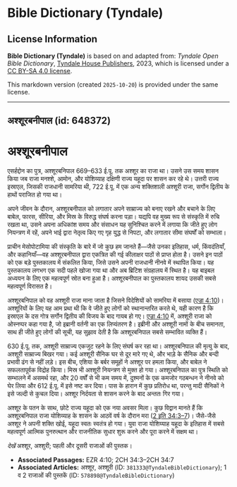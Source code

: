 # Bible Dictionary (Tyndale)

## License Information

**Bible Dictionary (Tyndale)** is based on and adapted from: _Tyndale Open Bible Dictionary_, [Tyndale House Publishers](https://tyndaleopenresources.com/), 2023, which is licensed under a [CC BY-SA 4.0 license](https://creativecommons.org/licenses/by-sa/4.0/legalcode.en).

This markdown version (created `2025-10-20`) is provided under the same license.



--------------------------------

## अश्शूरबनीपाल (id: 648372)

अश्शूरबनीपाल
============

एसर्हद्दोन का पुत्र, अश्शूरबनिपाल 669–633 ई.पू. तक अश्शूर का राजा था। उसने उस समय शासन किया जब राजा मनश्शे, आमोन, और योशिय्याह दक्षिणी राज्य यहूदा पर शासन कर रहे थे। उत्तरी राज्य इस्राएल, जिसकी राजधानी सामरिया थी, 722 ई.पू. में एक अन्य शक्तिशाली अश्शूरी राजा, सर्गोन द्वितीय के हाथों पराजित हो गया था।

अपने जीवन के दौरान, अश्शूरबनीपाल को लगातार अपने साम्राज्य को बनाए रखने और बचाने के लिए बाबेल, फारस, सीरिया, और मिस्र के विरुद्ध संघर्ष करना पड़ा। यद्यपि वह मुख्य रूप से संस्कृति में रुचि रखता था, उसने अपना अधिकांश समय और संसाधन यह सुनिश्चित करने में लगाया कि जीते हुए लोग नियन्त्रण में रहें, अपने भाई द्वारा नेतृत्व किए गए गृह युद्ध से निपटा, और लगातार सीमा संघर्षों को सम्भाला।

प्राचीन मेसोपोटामिया की संस्कृति के बारे में जो कुछ हम जानते हैं—जैसे उनका इतिहास, धर्म, किंवदंतियाँ, और कहानियाँ—वह अश्शूरबनीपाल द्वारा एकत्रित की गई कीलाक्षर पाठों से प्राप्त होता है। उसने इन पाठों को एक बड़े पुस्तकालय में संकलित किया, जिसे उसने अपनी राजधानी नीनवे में स्थापित किया। यह पुस्तकालय लगभग एक सदी पहले खोजा गया था और अब ब्रिटिश संग्रहालय में स्थित है। यह बाइबल अध्ययन के लिए एक महत्वपूर्ण स्रोत बना हुआ है। अश्शूरबनीपाल का पुस्तकालय शायद उसकी सबसे महत्वपूर्ण विरासत है।

अश्शूरबनिपाल को वह अश्शूरी राजा माना जाता है जिसने विदेशियों को सामरिया में बसाया ([एज्रा 4:10](https://ref.ly/Ezra4:10))। अश्शूरियों के लिए यह आम प्रथा थी कि वे जीते हुए लोगों को स्थानान्तरित करते थे, यही कारण है कि इस्राएल के दस गोत्र सर्गोन द्वितीय की विजय के बाद गायब हो गए। [एज्रा 4:10](https://ref.ly/Ezra4:10) में, अश्शूरी राजा को ओस्नप्पर कहा गया है, जो इब्रानी वर्तनी का एक लिप्यंतरण है। इब्रीनी और अश्शूरी नामों के बीच समानता, साथ ही जीते हुए लोगों की सूची, यह सुझाव देती है कि अश्शूरबनिपाल सबसे सम्भावित व्यक्ति हैं।

630 ई.पू. तक, अश्शूरी साम्राज्य एकजुट रहने के लिए संघर्ष कर रहा था। अश्शूरबनिपाल की मृत्यु के बाद, अश्शूरी साम्राज्य बिखर गया। कई अश्शूरी सैनिक घर से दूर मारे गए थे, और भाड़े के सैनिक और बन्दी प्रभावी ढंग से नहीं लड़े। इस बीच, एशिया के बर्बर समूहों ने अश्शूर पर हमला किया, और बाबेल ने सफलतापूर्वक विद्रोह किया। मिस्र भी अश्शूरी नियन्त्रण से मुक्त हो गया। अश्शूरबनिपाल का पुत्र स्थिति को सम्भालने में असमर्थ रहा, और 20 वर्षों से भी कम समय में, दुश्मनों के एक कमजोर गठबन्धन ने नीनवे को घेर लिया और 612 ई.पू. में इसे नष्ट कर दिया। पास के हारान में कुछ प्रतिरोध था, परन्तु मादी सैनिकों ने इसे जल्दी से कुचल दिया। अश्शूर निर्दयता से शासन करने के बाद अन्ततः गिर गया।

अश्शूर के पतन के साथ, छोटे राज्य यहूदा को एक नया अवसर मिला। कुछ विद्वान मानते हैं कि अश्शूरबनिपाल राजा योशिय्याह के शासन के आठवें वर्ष के दौरान मरा ([2 इति 34:3–7](https://ref.ly/2Chr34:3-2Chr34:7))। जैसे\-जैसे अश्शूर ने अपनी शक्ति खोई, यहूदा स्वतः स्वतंत्र हो गया। युवा राजा योशिय्याह यहूदा के इतिहास में सबसे महत्वपूर्ण आत्मिक पुनरुत्थान और राजनीतिक सुधार शुरू करने और पूरा करने में सक्षम था।

*देखें* अश्शूर, अश्शुरी; पहली और दूसरी राजाओं की पुस्तक।

* **Associated Passages:** EZR 4:10; 2CH 34:3–2CH 34:7
* **Associated Articles:** अश्शूर, अश्शूरी (ID: `381333@TyndaleBibleDictionary`); 1 व 2 राजाओं की पुस्तकें (ID: `578898@TyndaleBibleDictionary`)

